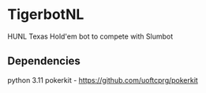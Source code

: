 # TigerbotNL
HUNL Texas Hold'em bot to compete with Slumbot

## Dependencies
python 3.11
pokerkit - https://github.com/uoftcprg/pokerkit
